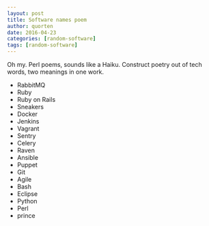 ```yaml
---
layout: post
title: Software names poem
author: quorten
date: 2016-04-23
categories: [random-software]
tags: [random-software]
---
```


Oh my.  Perl poems, sounds like a Haiku.  Construct poetry out of tech
words, two meanings in one work.

* RabbitMQ  
* Ruby  
* Ruby on Rails  
* Sneakers  
* Docker  
* Jenkins  
* Vagrant  
* Sentry  
* Celery  
* Raven  
* Ansible  
* Puppet  
* Git  
* Agile  
* Bash  
* Eclipse  
* Python  
* Perl  
* prince
